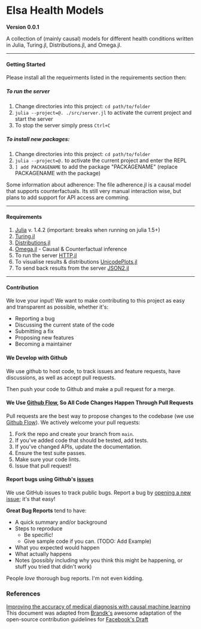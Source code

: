 # Elsa Health Models
**Version 0.0.1**

A collection of (mainly causal) models for different health conditions written in Julia, Turing.jl, Distributions.jl, and Omega.jl.


---
#### Getting Started

Please install all the requeirments listed in the requirements section then:

##### To run the server
1. Change directories into this project: `cd path/to/folder`
2. `julia --project=@. ./src/server.jl` to activate the current project and start the server
3. To stop the server simply press `Ctrl+C`

##### To install new packages:
1. Change directories into this project: `cd path/to/folder`
2. `julia --project=@.` to activate the current project and enter the REPL
3. `] add PACKAGENAME` to add the package "PACKAGENAME" (replace PACKAGENAME with the package)


Some information about adherence:
The file adherence.jl is a causal model that supports counterfactuals. Its still very manual interaction wise, but plans to add support for API access are comming.

---

#### Requirements
1. [Julia](https://julialang.org/) v. 1.4.2 (important: breaks when running on julia 1.5+)
2. [Turing.jl](https://turing.ml/)
3. [Distributions.jl](https://juliastats.org/Distributions.jl/latest/)
4. [Omega.jl](http://www.zenna.org/Omega.jl/latest/) - Causal & Counterfactual inference
5. To run the server [HTTP.jl](https://github.com/JuliaWeb/HTTP.jl)
6. To visualise results & distributions [UnicodePlots.jl](https://github.com/Evizero/UnicodePlots.jl)
7. To send back results from the server [JSON2.jl](https://github.com/quinnj/JSON2.jl)

---

#### Contribution
We love your input! We want to make contributing to this project as easy and transparent as possible, whether it's:

- Reporting a bug
- Discussing the current state of the code
- Submitting a fix
- Proposing new features
- Becoming a maintainer

#### We Develop with Github
We use github to host code, to track issues and feature requests, have discussions, as well as accept pull requests.


Then push your code to Github and make a pull request for a merge.

#### We Use [Github Flow](https://guides.github.com/introduction/flow/index.html), So All Code Changes Happen Through Pull Requests
Pull requests are the best way to propose changes to the codebase (we use [Github Flow](https://guides.github.com/introduction/flow/index.html)). We actively welcome your pull requests:

1. Fork the repo and create your branch from `main`.
2. If you've added code that should be tested, add tests.
3. If you've changed APIs, update the documentation.
4. Ensure the test suite passes.
5. Make sure your code lints.
6. Issue that pull request!

#### Report bugs using Github's [issues](https://github.com/Elsa-Health/elsa-models/issues)
We use GitHub issues to track public bugs. Report a bug by [opening a new issue](); it's that easy!

**Great Bug Reports** tend to have:
- A quick summary and/or background
- Steps to reproduce
  - Be specific!
  - Give sample code if you can. (TODO: Add Example)
- What you expected would happen
- What actually happens
- Notes (possibly including why you think this might be happening, or stuff you tried that didn't work)

People *love* thorough bug reports. I'm not even kidding.



### References

[Improving the accuracy of medical diagnosis with causal machine learning](https://www.nature.com/articles/s41467-020-17419-7)
This document was adapted from [Brandk's](https://gist.github.com/briandk/3d2e8b3ec8daf5a27a62) awesome adaptation of the open-source contribution guidelines for [Facebook's Draft](https://github.com/facebook/draft-js/blob/a9316a723f9e918afde44dea68b5f9f39b7d9b00/CONTRIBUTING.md)